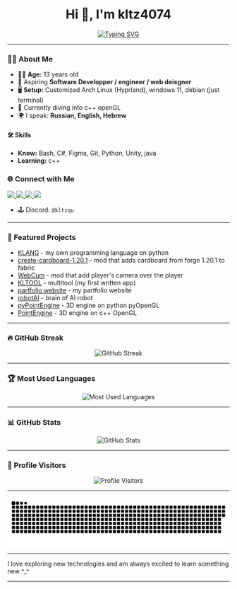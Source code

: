 <!-- Profile README for kltz4074 -->

<h1 align="center">Hi 👋, I'm kltz4074</h1>
<p align="center">
  <a href="https://git.io/typing-svg"><img src="https://readme-typing-svg.herokuapp.com?font=Fira+Code&size=23&pause=1000&center=true&vCenter=true&random=true&width=435&lines=software+dev+%7C+web+designer;c%2B%2B%2C+java%2C+python;Unity%2C+Godot%2C+PointEngine" alt="Typing SVG" /></a>
</p>

---

### 👨‍💻 About Me

- 🧑‍🎓 **Age:** 13 years old
- 🚀 Aspiring **Software Developper / engineer / web deisgner**
- 🖥️ **Setup:** Customized Arch Linux (Hyprland), windows 11, debian (just terminal)
- 🎨 Currently diving into c++ openGL
- 🌍 I speak: **Russian, English, Hebrew**

#### 🛠️ Skills

- **Know:** Bash, C#, Figma, Git, Python, Unity, java
- **Learning:** c++

### 🌐 Connect with Me

<a href="https://kltz4074.github.io/">
  <img src="https://img.shields.io/badge/website-kltz4074.github.io-00bfff?style=flat" />
</a>
<a href="https://t.me/Kltzqu">
  <img src="https://img.shields.io/badge/Telegram-Kltzqu-0088cc?style=flat&logo=telegram" />
</a>
<a href="mailto:kltzqu@gmail.com">
  <img src="https://img.shields.io/badge/email-kltzqu@gmail.com-blue?style=flat" />
</a>
<a href="https://t.me/kltzqqu">
  <img src="https://img.shields.io/badge/Telegram%20Channel-kltzqqu-0088cc?style=flat&logo=telegram" />
</a>

- 🕹️ Discord: `@kltzqu`

---

### 🚩 Featured Projects

- [KLANG](https://github.com/kltz4074/KLANG) - my own programming language on python
- [create-cardboard-1.20.1](https://github.com/kltz4074/create-cardboard-1.20.1) - mod that adds cardboard from forge 1.20.1 to fabric
- [WebCum](https://github.com/kltz4074/WebCum) - mod that add player's camera over the player
- [KLTOOL](https://github.com/kltz4074/KLTOOL) - multitool (my first written app)
- [partfolio website](https://github.com/kltz4074/kltz4074.github.io) - my partfolio website
- [robotAI](https://github.com/kltz4074/RobotAI) - brain of AI robot
- [pyPointEngine](https://github.com/kltz4074/pyPointEngine) - 3D engine on python pyOpenGL
- [PointEngine](https://github.com/kltz4074/PointEngine) - 3D engine on c++ OpenGL
  

---

### 🔥 GitHub Streak

<p align="center">
  <img src="https://streak-stats.demolab.com?user=kltz4074&theme=tokyonight&hide_border=true" alt="GitHub Streak" />
</p>

---

### 🏆 Most Used Languages

<p align="center">
  <img src="https://github-readme-stats.vercel.app/api/top-langs/?username=kltz4074&layout=compact&theme=tokyonight" alt="Most Used Languages" />
</p>

---

### 📊 GitHub Stats

<p align="center">
  <img src="https://github-readme-stats.vercel.app/api?username=kltz4074&show_icons=true&theme=tokyonight" alt="GitHub Stats" />
</p>

---

### 👀 Profile Visitors

<p align="center">
  <img src="https://komarev.com/ghpvc/?username=kltz4074&label=Profile+views&color=00bfff&style=flat" alt="Profile Visitors" />
</p>

---

<p align="center">
  <img src="github-contribution-grid-snake.svg" alt="github contribution grid snake animation" />
</p>

---

I love exploring new technologies and am always excited to learn something new ^_^

---

